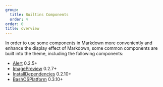 ```yaml
---
group:
  title: Builtins Components
  order: 4
order: 0
title: overview
---
```


In order to use some components in Markdown more conveniently and enhance the display effect of Markdown, some common components are built into the theme, including the following components:

- [Alert](./builtins-alert.en-US.md) <Badge>0.2.5+</Badge>
- [ImagePreview](./builtins-image-preview.en-US.md) <Badge>0.2.7+</Badge>
- [InstallDependencies](./builtins-install-dependencies.en-US.md) <Badge>0.2.10+</Badge>
- [BashOSPlatform](./builtins-bash-OS-platform.en-US.md) <Badge>0.3.10+</Badge>
